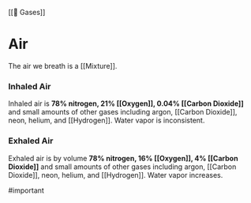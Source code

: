[[💨 Gases]]
# Air
The air we breath is a [[Mixture]].

### Inhaled Air
Inhaled air is **78% nitrogen, 21% [[Oxygen]], 0.04% [[Carbon Dioxide]]** and small amounts of other gases including argon, [[Carbon Dioxide]], neon, helium, and [[Hydrogen]]. Water vapor is inconsistent.

### Exhaled Air
Exhaled air is by volume **78% nitrogen, 16% [[Oxygen]], 4% [[Carbon Dioxide]]** and small amounts of other gases including argon, [[Carbon Dioxide]], neon, helium, and [[Hydrogen]]. Water vapor increases.

#important 